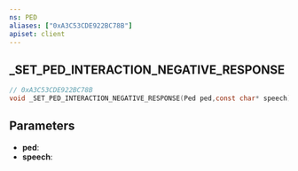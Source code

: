 ```yaml
---
ns: PED
aliases: ["0xA3C53CDE922BC78B"]
apiset: client
---
```

## _SET_PED_INTERACTION_NEGATIVE_RESPONSE

```c
// 0xA3C53CDE922BC78B
void _SET_PED_INTERACTION_NEGATIVE_RESPONSE(Ped ped,const char* speech);
```


## Parameters
* **ped**:
* **speech**:



